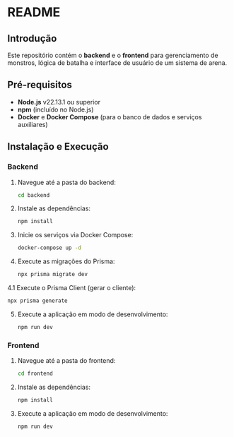 # README

## Introdução
Este repositório contém o **backend** e o **frontend** para gerenciamento de monstros, lógica de batalha e interface de usuário de um sistema de arena.

## Pré-requisitos
- **Node.js** v22.13.1 ou superior
- **npm** (incluído no Node.js)
- **Docker** e **Docker Compose** (para o banco de dados e serviços auxiliares)

## Instalação e Execução

### Backend
1. Navegue até a pasta do backend:
   ```bash
   cd backend
   ```
2. Instale as dependências:
   ```bash
   npm install
   ```
3. Inicie os serviços via Docker Compose:
   ```bash
   docker-compose up -d
   ```
4. Execute as migrações do Prisma:
   ```bash
   npx prisma migrate dev
   ```
4\.1 Execute o Prisma Client (gerar o cliente):
   ```bash
   npx prisma generate
   ```
5. Execute a aplicação em modo de desenvolvimento:
   ```bash
   npm run dev
   ```

### Frontend
1. Navegue até a pasta do frontend:
   ```bash
   cd frontend
   ```
2. Instale as dependências:
   ```bash
   npm install
   ```
3. Execute a aplicação em modo de desenvolvimento:
   ```bash
   npm run dev
   ```
